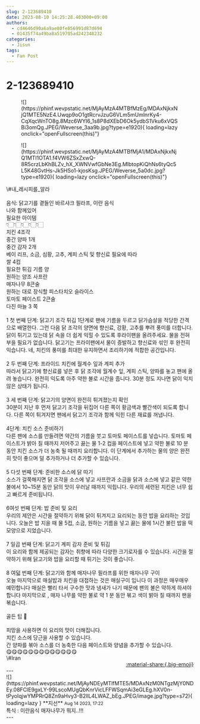 ```yaml
---
slug: 2-123689410
date: 2023-08-10 14:25:28.403000+09:00
authors:
  - cd4646d90a6a9ae80fe856991d87d694
  - 01435f74a49ba8a519705ad242348232
categories:
  - Jisun
tags:
  - Fan Post
---
```


# 2-123689410

<div class="post-container" markdown="1">
<div class="content-container md-sidebar__scrollwrap" markdown="1">


<figure markdown="1">
![](https://phinf.wevpstatic.net/MjAyMzA4MTBfMzEg/MDAxNjkxNjQ1MTE5NzE4.Uwqp9oO1gtRcrvJzuG6VLm5mUmlnrKy4-CqXqcWnTO8g.8Mzc6WYI6_1s8P8dXEbD6Ok5ydbS1Vku6xVQSBi3omQg.JPEG/Weverse_3aa9b.jpg?type=e1920){ loading=lazy onclick="openFullscreen(this)"}
</figure>

<figure markdown="1">
![](https://phinf.wevpstatic.net/MjAyMzA4MTBfMjA1/MDAxNjkxNjQ1MTI1OTA1.f4VW6ZSxZxwQ-8R5crzLbKhBLZv_hX_XWNVwfGbNe3Eg.MlbtopKiQhNs6tyQc5L5K48GvtHs-Jk5HSo1-kjosKsg.JPEG/Weverse_5a0dc.jpg?type=e1920){ loading=lazy onclick="openFullscreen(this)"}
</figure>
\#내_레시피를_알라<br><br>음식: 닭고기를 곁들인 바르샤크 필라프, 이란 음식<br>나와 함께있어<br>필요한 아이템<br>👇🏻👇🏻👇🏻👇🏻👇🏻<br>치킨 4조각<br> 중간 양파 1개<br> 중간 감자 2개<br>베이 리프, 소금, 심황, 고추, 계피 스틱 및 향신료 필요에 따라<br>쌀 4컵<br>필요한 튀김 기름 양<br> 원하는 양조 사프란<br> 매자나무 8큰술<br>원하는 대로 장식할 피스타치오 슬라이스<br> 토마토 페이스트 2큰술<br> 다진 마늘 3 쪽 <br><br>1 첫 번째 단계: 닭고기 조각 튀김 1단계로 팬에 기름을 두르고 닭가슴살을 적당한 간격으로 배열한다. 그런 다음 닭 조각의 양면에 향신료, 강황, 고추를 뿌려 풍미를 더합니다. 닭이 튀기고 있는데 닭 속을 더 쉽게 익힐 수 있도록 후라이팬을 올려주세요. 물을 전혀 부을 필요가 없습니다. 닭고기는 프라이팬에서 물이 증발하고 향신료와 섞인 후 완전히 익습니다. 네, 치킨의 풍미를 최대한 유지하면서 조리하기에 적합한 공간입니다.<br><br>2 두 번째 단계: 프라이드 치킨에 월계수 잎과 계피 추가<br>따라서 닭고기에 향신료를 넣은 후 닭 조각에 월계수 잎, 계피 스틱, 양파를 놓고 팬에 올려 놓습니다. 완전히 익도록 아주 약한 불로 시간을 줍니다. 30분 정도 지나면 닭이 익지 않은 상태가 됩니다.<br><br>3 세 번째 단계: 닭고기의 양면이 완전히 튀겨졌는지 확인<br>30분이 지난 후 먼저 닭고기 조각을 뒤집어 다른 쪽이 황금색과 빨간색이 되도록 합니다. 다른 쪽이 튀겨지면 팬에서 닭고기 조각과 함께 익힌 다른 재료를 꺼냅니다.<br><br>4단계: 치킨 소스 준비하기<br>다른 팬에 소스를 만들려면 약간의 기름을 붓고 토마토 페이스트를 넣습니다. 토마토 페이스트가 밝아 질 때까지 저어주고 끓는 물 1-2 컵을 페이스트에 넣고 약한 불로 10 분 동안 치킨 소스가 더 농축 될 때까지 요리합니다. 이 단계에서 추가하는 물의 양은 완전히 맛이 좋으며 덜 추가하거나 더 추가할 수 있습니다.<br><br>5 다섯 번째 단계: 준비한 소스에 닭 따기<br>소스가 걸쭉해지면 닭 조각을 소스에 넣고 사프란과 소금을 닭과 소스에 넣고 같은 약한 불에서 10~15분 동안 닭의 맛이 우러날 때까지 익힙니다. 우리의 세련된 치킨은 너무 쉽고 빠르게 준비됩니다.<br><br>6여섯 번째 단계: 밥 준비 및 요리<br>우리의 제안은 시간을 절약하기 위해 닭이 튀겨지고 요리되는 동안 밥을 요리하는 것입니다. 오늘은 밥 지을 때 물 5컵, 소금, 원하는 기름을 넣고 끓는 물에 1시간 불린 밥을 떡 모양으로 지었습니다.<br><br>7 일곱 번째 단계: 닭고기 계피 감자 준비 및 튀김<br>이 요리와 함께 제공되는 감자는 취향에 따라 다양한 크기로자를 수 있습니다. 시간을 절약하기 위해 닭고기와 밥을 요리할 때 튀기는 것이 좋습니다.<br><br>8 여덟 번째 단계: 닭고기와 함께 매자나무 필라프를 위한 매자나무 구이<br>오늘 마지막으로 매실밥과 치킨을 대접하는 것은 매실구이 입니다 이 과정은 매우매우 예민합니다 매실은 빨리 타서 구수한 맛과 냄새가 나기 때문에 팬의 불은 약하게 하셔야 합니다 마지막으로 , 매자 나무를 약한 불로 약 1 분 동안 볶고 색이 밝아 질 때까지 팬을 볶습니다.<br><br>골든 팁 🌟<br><br>피망을 사용하면 이 요리의 맛이 더해집니다.<br>치킨 소스에 당근을 사용할 수 있습니다.<br>간 양파를 볶아 소스를 더 농축한 다음 페이스트와 양념을 추가할 수 있습니다.<br>😋😋😋😋😋😋😋😋😋😋😋😋😋 <br>\#Iran

</div>
</div>

<div style="text-align: right;" markdown="1">
<a href="https://weverse.io/fromis9/fanpost/2-123689410" style="text-align: right;">:material-share:{.big-emoji}</a>
</div>
---

<div class="comments-container md-sidebar__scrollwrap" markdown="1">
<div class="comment" markdown="1">
<div class='id-container' markdown="1">
![](https://phinf.wevpstatic.net/MjAyNDEyMTlfMTE5/MDAxNzM0NTgzMjY0NDEy.08FClE9gxLY-99LscoMUgQbKnrVicLFFWSqmAi3eGLEg.hXV0n-tPyoIqjwYMPRrQ8Zn9aHvy3-B2llL4LWAZ_bEg.JPEG/image.jpg?type=s72){ loading=lazy }
**<span class="artist">지선</span>** <small>Aug 14 2023, 17:22</small><br>
</div>
<div class='comment-body' markdown="1">
특식 : 이란음식 매자나무가 뭐지..!!!
</div>
</div>
</div>
---
